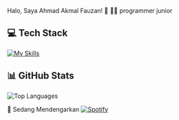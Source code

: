 Halo, Saya Ahmad Akmal Fauzan! 👋
👨‍💻 programmer junior

## 💻 Tech Stack
[![My Skills](https://skillicons.dev/icons?i=kali,linux,php,java,cs,py)](https://skillicons.dev)

## 📊 GitHub Stats
![Top Languages](https://github-readme-stats.vercel.app/api/top-langs/?username=AhmadAkmalFauzan&layout=compact&theme=radical)

🎵 Sedang Mendengarkan
[![Spotify](https://spotify-github-profile.vercel.app/api/view?uid=SPOTIFY_ID&cover_image=true&theme=novatorem)](https://open.spotify.com/user/SPOTIFY_ID)




